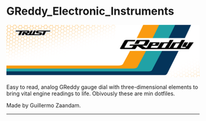 # GReddy_Electronic_Instruments

![Greddy](./greddy.png)

Easy to read, analog GReddy gauge dial with three-dimensional elements to bring vital engine readings to life. Obivously these are min dotfiles.

Made by Guillermo Zaandam.

---
